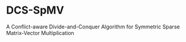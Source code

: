 # DCS-SpMV
A Conflict-aware Divide-and-Conquer Algorithm for Symmetric Sparse Matrix-Vector Multiplication
